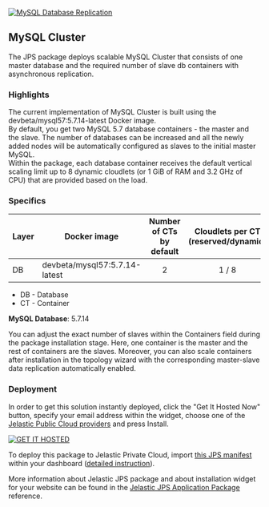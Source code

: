 [![MySQL Database Replication](images/mysql_new.png)](../../../mysql-replication)
## MySQL Cluster

The JPS package deploys scalable MySQL Cluster that consists of one master database and the required number of slave db containers with asynchronous replication.

### Highlights
The current implementation of MySQL Cluster is built using the devbeta/mysql57:5.7.14-latest Docker image.<br />
By default, you get two MySQL 5.7 database containers - the master and the slave. The number of databases can be increased and all the newly added nodes will be automatically configured as slaves to the initial master MySQL.<br />
Within the package, each database container receives the default vertical scaling limit up to 8 dynamic cloudlets (or 1 GiB of RAM and 3.2 GHz of CPU) that are provided based on the load.

### Specifics
Layer              |   Docker image    | Number of CTs <br/> by default | Cloudlets per CT <br/> (reserved/dynamic) | Options
----------------- | --------------| :-----------------------------------------: | :-------------------------------------------------------: | :-----:
DB                  |    devbeta/mysql57:5.7.14-latest    |       2                                             |           1 / 8                                                       | -

* DB - Database 
* CT - Container

**MySQL Database**: 5.7.14<br/>

You can adjust the exact number of slaves within the Containers field during the package installation stage. Here, one container is the master and the rest of containers are the slaves.
Moreover, you can also scale containers after installation in the topology wizard with the corresponding master-slave data replication automatically enabled.

### Deployment

In order to get this solution instantly deployed, click the "Get It Hosted Now" button, specify your email address within the widget, choose one of the [Jelastic Public Cloud providers](https://jelastic.cloud) and press Install.

[![GET IT HOSTED](https://raw.githubusercontent.com/jelastic-jps/jpswiki/master/images/getithosted.png)](https://jelastic.com/install-application/?manifest=https%3A%2F%2Fgithub.com%2Fjelastic-jps%2Fmysql-replication%2Fraw%2Fmaster%2Fmanifest.jps)

To deploy this package to Jelastic Private Cloud, import [this JPS manifest](../../raw/master/manifest.jps) within your dashboard ([detailed instruction](https://docs.jelastic.com/environment-export-import#import)).

More information about Jelastic JPS package and about installation widget for your website can be found in the [Jelastic JPS Application Package](https://github.com/jelastic-jps/jpswiki/wiki/Jelastic-JPS-Application-Package) reference.
